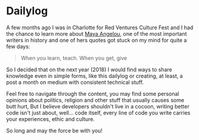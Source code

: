 # Dailylog

A few months ago I was in Charlotte for Red Ventures Culture Fest and I had the chance to learn more about [Maya Angelou](https://pt.wikipedia.org/wiki/Maya_Angelou), one of the most important writers in history and one of hers quotes got stuck on my mind for quite a few days:

> When you learn, teach. When you get, give

So I decided that on the next year (2018) I would find ways to share knowledge even in simple forms, like this dailylog or creating, at least, a post a month on medium with consistent technical stuff.

Feel free to navigate through the content, you may find some personal opinions about politics, religion and other stuff that usually causes some butt hurt, But I believe developers shouldn't live in a cocoon, writing better code isn't just about, well... code itself, every line of code you write carries your experiences, ethic and culture.

So long and may the force be with you!
